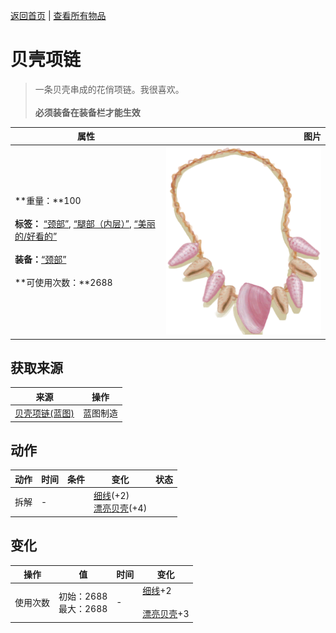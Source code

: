 [返回首页](index.md)   |  [查看所有物品](object.md)
# 贝壳项链  
> 一条贝壳串成的花俏项链。我很喜欢。<br><br><b>必须装备在装备栏才能生效</b>  
  
  属性  |   图片   
 ----  |  ----:   
 **重量：**100<br><br>**标签：**	[“颈部”](tag_Neck.md), [“腿部（内层）”](tag_Clothing.md), [“美丽的/好看的”](tag_Pretty.md)<br><br>**装备：**[“颈部”](eTag_Neck.md)<br><br>**可使用次数：**2688  |  ![](Sprite/SeashellNecklace.png)   
  
## 获取来源  
来源  |  操作  
----  |  ----  
[贝壳项链(蓝图)](Bp_SeashellNecklace.md)  |  蓝图制造  
## 动作  
动作  |  时间  |  条件  |  变化  |  状态  
----  |  ----  |  ----  |  ----  |  ----  
拆解  |  -  |    |  [细线](CordFiber.md)(+2)<br>[漂亮贝壳](SeashellsPretty.md)(+4)  |    
## 变化  
操作  |  值  |  时间  |  变化  
----  |  ----  |  ----  |  ----  
使用次数  |  初始：2688<br>最大：2688  |  -  |  [细线](CordFiber.md)+2 <br><br>[漂亮贝壳](SeashellsPretty.md)+3   
